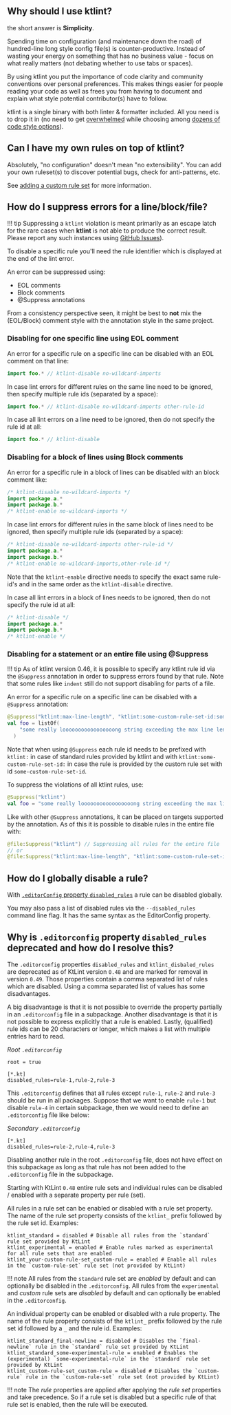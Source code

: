 ## Why should I use ktlint?

the short answer is **Simplicity**.

Spending time on configuration (and maintenance down the road) of hundred-line long style config file(s) is counter-productive. Instead of wasting your energy on something that has no business value - focus on what really matters (not debating whether to use tabs or spaces).

By using ktlint you put the importance of code clarity and community conventions over personal preferences. This makes things easier for people reading your code as well as frees you from having to document and explain what style potential contributor(s) have to follow.

ktlint is a single binary with both linter & formatter included. All you need is to drop it in (no need to get [overwhelmed](https://en.wikipedia.org/wiki/Decision_fatigue) while choosing among [dozens of code style options](https://checkstyle.sourceforge.net/checks.html)).

## Can I have my own rules on top of ktlint?

Absolutely, "no configuration" doesn't mean "no extensibility". You can add your own ruleset(s) to discover potential bugs, check for anti-patterns, etc.

See [adding a custom rule set](../extensions/custom-rule-set/) for more information.

## How do I suppress errors for a line/block/file?

!!! tip
    Suppressing a `ktlint` violation is meant primarily as an escape latch for the rare cases when **ktlint** is not able to produce the correct result. Please report any such instances using [GitHub Issues](https://github.com/pinterest/ktlint/issues)).

To disable a specific rule you'll need the rule identifier which is displayed at the end of the lint error.

An error can be suppressed using:

* EOL comments
* Block comments
* @Suppress annotations

From a consistency perspective seen, it might be best to **not** mix the (EOL/Block) comment style with the annotation style in the same project.

### Disabling for one specific line using EOL comment

An error for a specific rule on a specific line can be disabled with an EOL comment on that line:

```kotlin
import foo.* // ktlint-disable no-wildcard-imports
```

In case lint errors for different rules on the same line need to be ignored, then specify multiple rule ids (separated by a space):

```kotlin
import foo.* // ktlint-disable no-wildcard-imports other-rule-id
```

In case all lint errors on a line need to be ignored, then do not specify the rule id at all:

```kotlin
import foo.* // ktlint-disable
```

### Disabling for a block of lines using Block comments

An error for a specific rule in a block of lines can be disabled with an block comment like:

```kotlin
/* ktlint-disable no-wildcard-imports */
import package.a.*
import package.b.*
/* ktlint-enable no-wildcard-imports */
```

In case lint errors for different rules in the same block of lines need to be ignored, then specify multiple rule ids (separated by a space):

```kotlin
/* ktlint-disable no-wildcard-imports other-rule-id */
import package.a.*
import package.b.*
/* ktlint-enable no-wildcard-imports,other-rule-id */
```

Note that the `ktlint-enable` directive needs to specify the exact same rule-id's and in the same order as the `ktlint-disable` directive.

In case all lint errors in a block of lines needs to be ignored, then do not specify the rule id at all:

```kotlin
/* ktlint-disable */
import package.a.*
import package.b.*
/* ktlint-enable */
```

### Disabling for a statement or an entire file using @Suppress

!!! tip
    As of ktlint version 0.46, it is possible to specify any ktlint rule id via the `@Suppress` annotation in order to suppress errors found by that rule. Note that some rules like `indent` still do not support disabling for parts of a file.

An error for a specific rule on a specific line can be disabled with a `@Suppress` annotation:

```kotlin
@Suppress("ktlint:max-line-length", "ktlint:some-custom-rule-set-id:some-custom-rule-id")
val foo = listOf(
    "some really looooooooooooooooong string exceeding the max line length",
  )
```

Note that when using `@Suppress` each rule id needs to be prefixed with `ktlint:` in case of standard rules provided by ktlint and with `ktlint:some-custom-rule-set-id:` in case the rule is provided by the custom rule set with id `some-custom-rule-set-id`. 

To suppress the violations of all ktlint rules, use:
```kotlin
@Suppress("ktlint")
val foo = "some really looooooooooooooooong string exceeding the max line length"
```

Like with other `@Suppress` annotations, it can be placed on targets supported by the annotation. As of this it is possible to disable rules in the entire file with:
```kotlin
@file:Suppress("ktlint") // Suppressing all rules for the entire file
// or
@file:Suppress("ktlint:max-line-length", "ktlint:some-custom-rule-set-id:some-custom-rule-id") // Suppressing specific rules for the entire file
```

## How do I globally disable a rule?
With [`.editorConfig` property `disabled_rules`](../rules/configuration-ktlint#disabled-rules) a rule can be disabled globally.

You may also pass a list of disabled rules via the `--disabled_rules` command line flag. It has the same syntax as the EditorConfig property.


## Why is `.editorconfig` property `disabled_rules` deprecated and how do I resolve this?
The `.editorconfig` properties `disabled_rules` and `ktlint_disbaled_rules` are deprecated as of KtLint version `0.48` and are marked for removal in version `0.49`. Those properties contain a comma separated list of rules which are disabled. Using a comma separated list of values has some disadvantages.

A big disadvantage is that it is not possible to override the property partially in an `.editorconfig` file in a subpackage. Another disadvantage is that it is not possible to express explicitly that a rule is enabled. Lastly, (qualified) rule ids can be 20 characters or longer, which makes a list with multiple entries hard to read.

*Root `.editorconfig`*
```editorconfig
root = true

[*.kt]
disabled_rules=rule-1,rule-2,rule-3
```
This `.editorconfig` defines that all rules except `rule-1`, `rule-2` and `rule-3` should be run in all packages. Suppose that we want to enable `rule-1` but disable `rule-4` in certain subpackage, then we would need to define an `.editorconfig` file like below:

*Secondary `.editorconfig`*
```editorconfig
[*.kt]
disabled_rules=rule-2,rule-4,rule-3
```
Disabling another rule in the root `.editorconfig` file, does not have effect on this subpackage as long as that rule has not been added to the `.editorconfig` file in the subpackage. 

Starting with KtLint `0.48` entire rule sets and individual rules can be disabled / enabled with a separate property per rule (set). 

All rules in a rule set can be enabled or disabled with a rule set property. The name of the rule set property consists of the `ktlint_` prefix followed by the rule set id. Examples:
```editorconfig
ktlint_standard = disabled # Disable all rules from the `standard` rule set provided by KtLint
ktlint_experimental = enabled # Enable rules marked as experimental for all rule sets that are enabled
ktlint_your-custom-rule-set_custom-rule = enabled # Enable all rules in the `custom-rule-set` rule set (not provided by KtLint)
```

!!! note
    All rules from the `standard` rule set are *enabled* by default and can optionally be disabled in the `.editorconfig`. All rules from the `experimental` and *custom* rule sets are *disabled* by default and can optionally be enabled in the `.editorconfig`.

An individual property can be enabled or disabled with a rule property. The name of the rule property consists of the `ktlint_` prefix followed by the rule set id followed by a `_` and the rule id. Examples:
```editorconfig
ktlint_standard_final-newline = disabled # Disables the `final-newline` rule in the `standard` rule set provided by KtLint
ktlint_standard_some-experimental-rule = enabled # Enables the (experimental) `some-experimental-rule` in the `standard` rule set provided by KtLint
ktlint_custom-rule-set_custom-rule = disabled # Disables the `custom-rule` rule in the `custom-rule-set` rule set (not provided by KtLint)
```

!!! note
    The *rule* properties are applied after applying the *rule set* properties and take precedence. So if a rule set is disabled but a specific rule of that rule set is enabled, then the rule will be executed.  
